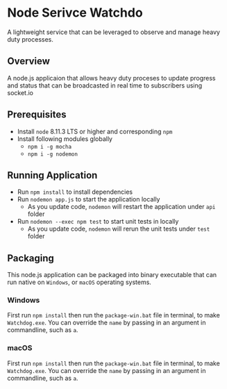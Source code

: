 # Node Serivce Watchdo

A lightweight service that can be leveraged to observe and manage heavy duty processes. 

## Overview

A node.js applicaion that allows heavy duty proceses to update progress and status that can be broadcasted in real time to subscribers using socket.io

## Prerequisites

* Install `node` 8.11.3 LTS or higher and corresponding `npm`
* Install following modules globally
  * `npm i -g mocha`
  * `npm i -g nodemon`

## Running Application
* Run `npm install` to install dependencies 
* Run `nodemon app.js` to start the application locally
  * As you update code, `nodemon` will restart the application under `api` folder
* Run `nodemon --exec npm test` to start unit tests in locally
  * As you update code, `nodemon` will rerun the unit tests under `test` folder

## Packaging

This node.js application can be packaged into binary executable that can run native on `Windows`, or `macOS` operating systems.

### Windows 

First run `npm install` then run the `package-win.bat` file in terminal, to make `Watchdog.exe`.
You can override the `name` by passing in an argument in commandline, such as `a`.

### macOS 

First run `npm install` then run the `package-win.bat` file in terminal, to make `Watchdog.exe`.
You can override the `name` by passing in an argument in commandline, such as `a`.